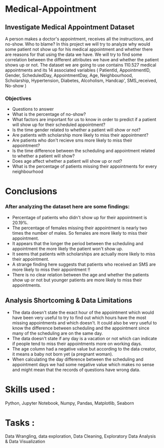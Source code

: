 # Medical-Appointment

## Investigate Medical Appointment Dataset

A person makes a doctor's appointment, receives all the instructions, and no-show. Who to blame?
In this project we will try to analyze why would some patient not show up for his medical appointment and whether there are reasons for that using the data we have.
We will try to find some correlation between the different attributes we have and whether the patient shows up or not. The dataset we are going to use contains 110.527 medical appointments and its 14 associated variables ( PatientId, AppointmentID, Gender, ScheduledDay, AppointmentDay, Age, Neighbourhood, Scholarship, Hypertension, Diabetes, Alcoholism, Handcap', SMS_received, No-show )

### Objectives
- Questions to answer
- What is the percentage of no-show?
- What factors are important for us to know in order to predict if a patient will show up for their scheduled appointment?
- Is the time gender related to whether a patient will show or not?
- Are patients with scholarship more likely to miss their appointment?
- Are patients who don't recieve sms more likely to miss their appointment?
- Is the time difference between the scheduling and appointment related to whether a patient will show?
- Does age affect whether a patient will show up or not?
- What is the percentage of patients missing their appointments for every neighbourhood

# Conclusions
### After analyzing the dataset here are some findings:
- Percentage of patients who didn't show up for their appointment is 20.19%.
- The percentage of females missing their appointment is nearly two times the number of males. So females are more likely to miss their appointment.
- It appears that the longer the period between the scheduling and appointment the more likely the patient won't show up.
- It seems that patients with scholarships are actually more likely to miss their appointment.
- A strange finding here suggests that patients who received an SMS are more likely to miss their appointment !!
- There is no clear relation between the age and whether the patients show up or not but younger patients are more likely to miss their appointments.
## Analysis Shortcoming & Data Limitations
- The data doesn't state the exact hour of the appointment which would have been very useful to try to find out which hours have the most missing appointments and which doesn't. It could also be very useful to know the difference between scheduling and the appointment since many of the scheduling are on the same day.
- The data doesn't state if any day is a vacation or not which can indicate if people tend to miss their appointments more on working days.
- The age column had a negative value but according to the data creator, it means a baby not born yet (a pregnant woman).
- When calculating the day difference between the scheduling and appointment days we had some negative value which makes no sense and might mean that the records of questions have wrong data.

# Skills used : 
Python, Jupyter Notebook, Numpy, Pandas, Matplotlib, Seaborn
# Tasks : 
Data Wrangling, data exploration, Data Cleaning, Exploratory Data Analysis & Data Visualization
